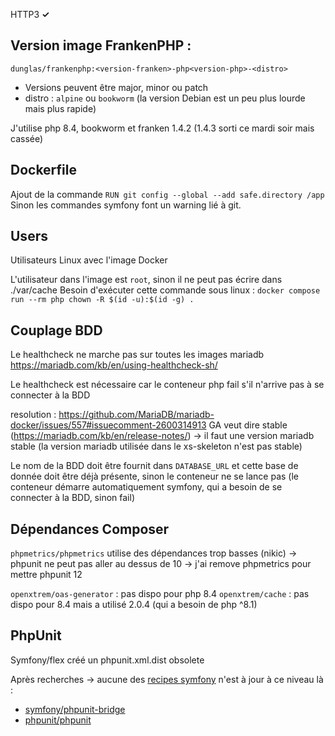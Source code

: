 HTTP3 **✓**
## Version image FrankenPHP :

`dunglas/frankenphp:<version-franken>-php<version-php>-<distro>`

* Versions peuvent être major, minor ou patch
* distro : `alpine` ou `bookworm` (la version Debian est un peu plus lourde mais plus rapide)

J'utilise php 8.4, bookworm et franken 1.4.2 (1.4.3 sorti ce mardi soir mais cassée)

## Dockerfile
Ajout de la commande `RUN git config --global --add safe.directory /app`
Sinon les commandes symfony font un warning lié à git.

## Users
Utilisateurs Linux avec l'image Docker

L'utilisateur dans l'image est `root`, sinon il ne peut pas écrire dans ./var/cache
Besoin d'exécuter cette commande sous linux : `docker compose run --rm php chown -R $(id -u):$(id -g) .`

## Couplage BDD
Le healthcheck ne marche pas sur toutes les images mariadb
https://mariadb.com/kb/en/using-healthcheck-sh/

Le healthcheck est nécessaire car le conteneur php fail s'il n'arrive pas à se connecter à la BDD

resolution : https://github.com/MariaDB/mariadb-docker/issues/557#issuecomment-2600314913 GA veut dire stable (https://mariadb.com/kb/en/release-notes/)
-> il faut une version mariadb stable
(la version mariadb utilisée dans le xs-skeleton n'est pas stable)

Le nom de la BDD doit être fournit dans `DATABASE_URL` et cette base de donnée doit être déjà présente, sinon le conteneur ne se lance pas (le conteneur démarre automatiquement symfony, qui a besoin de se connecter à la BDD, sinon fail)

## Dépendances Composer
`phpmetrics/phpmetrics` utilise des dépendances trop basses (nikic) -> phpunit ne peut pas aller au dessus de 10
	-> j'ai remove phpmetrics pour mettre phpunit 12

`openxtrem/oas-generator` : pas dispo pour php 8.4
`openxtrem/cache` : pas dispo pour 8.4 mais a utilisé 2.0.4 (qui a besoin de php ^8.1)

## PhpUnit
Symfony/flex créé un phpunit.xml.dist obsolete

Après recherches -> aucune des [recipes symfony](https://github.com/symfony/recipes) n'est à jour à ce niveau là :
* [symfony/phpunit-bridge](https://github.com/symfony/recipes/blob/05995d373497fe263b3fa87f35526cbd6dc73218/symfony/phpunit-bridge/6.3/phpunit.xml.dist)
* [phpunit/phpunit](https://github.com/symfony/recipes/blob/05995d373497fe263b3fa87f35526cbd6dc73218/phpunit/phpunit/9.6/phpunit.xml.dist)
